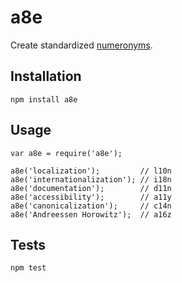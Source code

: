 # a8e

Create standardized [numeronyms](https://en.wikipedia.org/wiki/Numeronym).

## Installation

`npm install a8e`

## Usage

```
var a8e = require('a8e');

a8e('localization');         // l10n
a8e('internationalization'); // i18n
a8e('documentation');        // d11n
a8e('accessibility');        // a11y
a8e('canonicalization');     // c14n
a8e('Andreessen Horowitz');  // a16z
```

## Tests

`npm test`
